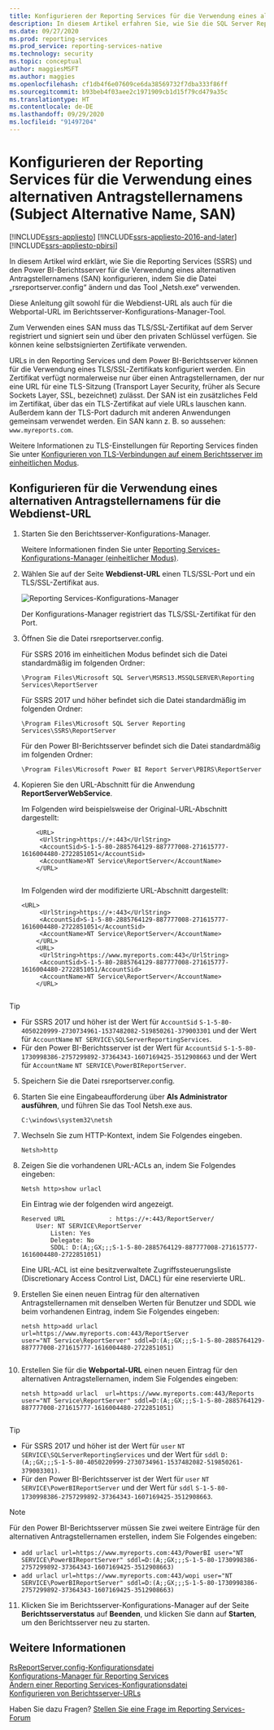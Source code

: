 ```yaml
---
title: Konfigurieren der Reporting Services für die Verwendung eines alternativen Antragstellernamens (Subject Alternative Name, SAN) | Microsoft-Dokumentation
description: In diesem Artikel erfahren Sie, wie Sie die SQL Server Reporting Services und den Power BI-Berichtsserver für die Verwendung eines alternativen Antragstellernamens konfigurieren, indem Sie die Datei „rsreportserver.config“ ändern und das Tool „Netsh.exe“ verwenden.
ms.date: 09/27/2020
ms.prod: reporting-services
ms.prod_service: reporting-services-native
ms.technology: security
ms.topic: conceptual
author: maggiesMSFT
ms.author: maggies
ms.openlocfilehash: cf1db4f6e07609ce6da38569732f7dba333f86ff
ms.sourcegitcommit: b93beb4f03aee2c1971909cb1d15f79cd479a35c
ms.translationtype: HT
ms.contentlocale: de-DE
ms.lasthandoff: 09/29/2020
ms.locfileid: "91497204"
---
```

# <a name="configure-reporting-services-to-use-a-subject-alternative-name-san"></a>Konfigurieren der Reporting Services für die Verwendung eines alternativen Antragstellernamens (Subject Alternative Name, SAN)

[!INCLUDE[ssrs-appliesto](../../includes/ssrs-appliesto.md)] [!INCLUDE[ssrs-appliesto-2016-and-later](../../includes/ssrs-appliesto-2016-and-later.md)] [!INCLUDE[ssrs-appliesto-pbirsi](../../includes/ssrs-appliesto-pbirs.md)]

In diesem Artikel wird erklärt, wie Sie die Reporting Services (SSRS) und den Power BI-Berichtsserver für die Verwendung eines alternativen Antragstellernamens (SAN) konfigurieren, indem Sie die Datei „rsreportserver.config“ ändern und das Tool „Netsh.exe“ verwenden.

Diese Anleitung gilt sowohl für die Webdienst-URL als auch für die Webportal-URL im Berichtsserver-Konfigurations-Manager-Tool.

Zum Verwenden eines SAN muss das TLS/SSL-Zertifikat auf dem Server registriert und signiert sein und über den privaten Schlüssel verfügen. Sie können keine selbstsignierten Zertifikate verwenden.

URLs in den Reporting Services und dem Power BI-Berichtsserver können für die Verwendung eines TLS/SSL-Zertifikats konfiguriert werden. Ein Zertifikat verfügt normalerweise nur über einen Antragstellernamen, der nur eine URL für eine TLS-Sitzung (Transport Layer Security, früher als Secure Sockets Layer, SSL, bezeichnet) zulässt. Der SAN ist ein zusätzliches Feld im Zertifikat, über das ein TLS-Zertifikat auf viele URLs lauschen kann. Außerdem kann der TLS-Port dadurch mit anderen Anwendungen gemeinsam verwendet werden. Ein SAN kann z. B. so aussehen: `www.myreports.com`.

Weitere Informationen zu TLS-Einstellungen für Reporting Services finden Sie unter [Konfigurieren von TLS-Verbindungen auf einem Berichtsserver im einheitlichen Modus](../../reporting-services/security/configure-ssl-connections-on-a-native-mode-report-server.md).  
  
## <a name="configure-to-use-a-subject-alternative-name-for-web-service-url"></a>Konfigurieren für die Verwendung eines alternativen Antragstellernamens für die Webdienst-URL
  
1.  Starten Sie den Berichtsserver-Konfigurations-Manager.  
  
     Weitere Informationen finden Sie unter [Reporting Services-Konfigurations-Manager &#40;einheitlicher Modus&#41;](../../reporting-services/install-windows/reporting-services-configuration-manager-native-mode.md).  
  
2.  Wählen Sie auf der Seite **Webdienst-URL** einen TLS/SSL-Port und ein TLS/SSL-Zertifikat aus.  
  
     ![Reporting Services-Konfigurations-Manager](../../reporting-services/report-server-sharepoint/media/reportingservices-configurationmanager.png "Reporting Services-Konfigurations-Manager")  
  
     Der Konfigurations-Manager registriert das TLS/SSL-Zertifikat für den Port.  
  
3.  Öffnen Sie die Datei rsreportserver.config.  
  
     Für SSRS 2016 im einheitlichen Modus befindet sich die Datei standardmäßig im folgenden Ordner:  
  
    ```  
    \Program Files\Microsoft SQL Server\MSRS13.MSSQLSERVER\Reporting Services\ReportServer  
    ```  
  
     Für SSRS 2017 und höher befindet sich die Datei standardmäßig im folgenden Ordner:  
  
    ```  
    \Program Files\Microsoft SQL Server Reporting Services\SSRS\ReportServer  
    ```  
    
     Für den Power BI-Berichtsserver befindet sich die Datei standardmäßig im folgenden Ordner:  
  
    ```  
    \Program Files\Microsoft Power BI Report Server\PBIRS\ReportServer  
    ```  
  
4.  Kopieren Sie den URL-Abschnitt für die Anwendung **ReportServerWebService**.
  
     Im Folgenden wird beispielsweise der Original-URL-Abschnitt dargestellt:  
  
    ```  
        <URL>  
         <UrlString>https://+:443</UrlString>  
         <AccountSid>S-1-5-80-2885764129-887777008-271615777-1616004480-2722851051</AccountSid>  
         <AccountName>NT Service\ReportServer</AccountName>  
        </URL>  
  
    ```  
  
     Im Folgenden wird der modifizierte URL-Abschnitt dargestellt:
  
    ```  
    <URL>  
         <UrlString>https://+:443</UrlString>  
         <AccountSid>S-1-5-80-2885764129-887777008-271615777-1616004480-2722851051</AccountSid>  
         <AccountName>NT Service\ReportServer</AccountName>  
        </URL>  
        <URL>  
         <UrlString>https://www.myreports.com:443</UrlString>  
         <AccountSid>S-1-5-80-2885764129-887777008-271615777-1616004480-2722851051/AccountSid>  
         <AccountName>NT Service\ReportServer</AccountName>  
        </URL>  
  
    ```  
  
  > [!TIP]  
>  * Für SSRS 2017 und höher ist der Wert für `AccountSid` `S-1-5-80-4050220999-2730734961-1537482082-519850261-379003301` und der Wert für `AccountName` `NT SERVICE\SQLServerReportingServices`.
>  * Für den Power BI-Berichtsserver ist der Wert für `AccountSid` `S-1-5-80-1730998386-2757299892-37364343-1607169425-3512908663` und der Wert für `AccountName` `NT SERVICE\PowerBIReportServer`.
  
5.  Speichern Sie die Datei rsreportserver.config.  
  
6.  Starten Sie eine Eingabeaufforderung über **Als Administrator ausführen**, und führen Sie das Tool Netsh.exe aus.  
  
    ```  
    C:\windows\system32\netsh  
    ```  
  
7.  Wechseln Sie zum HTTP-Kontext, indem Sie Folgendes eingeben.  
  
    ```  
    Netsh>http  
    ```  
  
8.  Zeigen Sie die vorhandenen URL-ACLs an, indem Sie Folgendes eingeben:
  
    ```  
    Netsh http>show urlacl  
    ```  
  
     Ein Eintrag wie der folgenden wird angezeigt.  
  
    ```  
    Reserved URL            : https://+:443/ReportServer/  
        User: NT SERVICE\ReportServer  
            Listen: Yes  
            Delegate: No  
            SDDL: D:(A;;GX;;;S-1-5-80-2885764129-887777008-271615777-1616004480-2722851051)  
    ```  
  
     Eine URL-ACL ist eine besitzverwaltete Zugriffssteuerungsliste (Discretionary Access Control List, DACL) für eine reservierte URL.  
  
9. Erstellen Sie einen neuen Eintrag für den alternativen Antragstellernamen mit denselben Werten für Benutzer und SDDL wie beim vorhandenen Eintrag, indem Sie Folgendes eingeben:  
  
    ```  
    netsh http>add urlacl  url=https://www.myreports.com:443/ReportServer    
    user="NT Service\ReportServer" sddl=D:(A;;GX;;;S-1-5-80-2885764129-887777008-271615777-1616004480-2722851051)  
  
    ```  
  
10. Erstellen Sie für die **Webportal-URL** einen neuen Eintrag für den alternativen Antragstellernamen, indem Sie Folgendes eingeben:

    ```  
    netsh http>add urlacl  url=https://www.myreports.com:443/Reports  
    user="NT Service\ReportServer" sddl=D:(A;;GX;;;S-1-5-80-2885764129-887777008-271615777-1616004480-2722851051)  
  
    ```  
> [!TIP]  
>  * Für SSRS 2017 und höher ist der Wert für `user` `NT SERVICE\SQLServerReportingServices` und der Wert für `sddl` `D:(A;;GX;;;S-1-5-80-4050220999-2730734961-1537482082-519850261-379003301)`.
>  * Für den Power BI-Berichtsserver ist der Wert für `user` `NT SERVICE\PowerBIReportServer` und der Wert für `sddl` `S-1-5-80-1730998386-2757299892-37364343-1607169425-3512908663`.

> [!NOTE]  
> Für den Power BI-Berichtsserver müssen Sie zwei weitere Einträge für den alternativen Antragstellernamen erstellen, indem Sie Folgendes eingeben:
>  * `add urlacl url=https://www.myreports.com:443/PowerBI user="NT SERVICE\PowerBIReportServer" sddl=D:(A;;GX;;;S-1-5-80-1730998386-2757299892-37364343-1607169425-3512908663)`
>  * `add urlacl url=https://www.myreports.com:443/wopi user="NT SERVICE\PowerBIReportServer" sddl=D:(A;;GX;;;S-1-5-80-1730998386-2757299892-37364343-1607169425-3512908663)`

11. Klicken Sie im Berichtsserver-Konfigurations-Manager auf der Seite **Berichtsserverstatus** auf **Beenden**, und klicken Sie dann auf **Starten**, um den Berichtsserver neu zu starten.  
  
## <a name="see-also"></a>Weitere Informationen

 [RsReportServer.config-Konfigurationsdatei](../../reporting-services/report-server/rsreportserver-config-configuration-file.md)   
 [Konfigurations-Manager für Reporting Services](../../reporting-services/install-windows/reporting-services-configuration-manager-native-mode.md)   
 [Ändern einer Reporting Services-Konfigurationsdatei](../../reporting-services/report-server/modify-a-reporting-services-configuration-file-rsreportserver-config.md)   
 [Konfigurieren von Berichtsserver-URLs](../../reporting-services/install-windows/configure-report-server-urls-ssrs-configuration-manager.md)

Haben Sie dazu Fragen? [Stellen Sie eine Frage im Reporting Services-Forum](https://go.microsoft.com/fwlink/?LinkId=620231)
